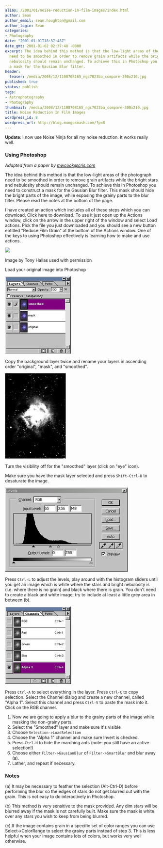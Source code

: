 ```yaml
---
alias: /2001/01/noise-reduction-in-film-images/index.html
author: Sean
author_email: sean.houghton@gmail.com
author_login: Sean
categories:
- Photography
date: "2001-01-01T18:37:48Z"
date_gmt: 2001-01-02 02:37:48 -0800
excerpt: The idea behind this method is that the low-light areas of the photograph
  need to be smoothed in order to remove grain artifacts while the bright stars and
  nebulosity should remain unchanged. To achieve this in Photoshop you need to construct
  a mask for the Gausian Blur filter.
header:
  teaser: /media/2008/12/1108708165_ngc7023ba_compare-300x210.jpg
published: true
status: publish
tags:
- Astrophotography
- Photography
thumbnail: /media/2008/12/1108708165_ngc7023ba_compare-300x210.jpg
title: Noise Reduction In Film Images
wordpress_id: 8
wordpress_url: http://blog.mungosmash.com/?p=8
---
```

**Update**: I now use Noise Ninja for all my noise reduction. It works really well.

### Using Photoshop

*Adapted from a paper by mwcook@cris.com*

The idea behind this method is that the low-light areas of the photograph need to be smoothed in order to remove grain artifacts while the bright stars and nebulosity should remain unchanged. To achieve this in Photoshop you need to construct a mask for the Gausian Blur filter. This mask should hide the bright parts of the image, while exposing the grainy parts to the blur filter. Please read the notes at the bottom of the page.

I have created an action which includes all of these steps which you can download. Click here to download. To use it just open up the Actions window, click on the arrow in the upper right of the window and select Load actions. Pick the file you just downloaded and you should see a new button entitled "Reduce Film Grain" at the bottom of the Actions window. One of the keys to using Photoshop effectively is learning how to make and use actions.

![](1108708165_ngc7023ba_compare-300x210.jpg)

Image by Tony Hallas used with permission

Load your original image into Photoshop

![](1108708240_layerspalette.jpg)

Copy the background layer twice and rename your layers in ascending order "original", "mask", and "smoothed".

![](1108708319_masklayer.jpg)

Turn the visibility off for the "smoothed" layer (click on "eye" icon).

Make sure you have the mask layer selected and press `Shift-Ctrl-U` to desaturate the image.

![](1108708411_levelsdialog.jpg)

Press `Ctrl-L` to adjust the levels, play around with the histogram sliders until you get an image which is white where the stars and bright nebulosity is (i.e. where there is no grain) and black where there is grain. You don't need to create a black and white image, try to include at least a little grey area in between (b).

![](1108708481_channeldialog.jpg)

Press `Ctrl-A` to select everything in the layer.
Press `Ctrl-C` to copy selection.
Select the Channel dialog and create a new channel, called "Alpha 1".
Select this channel and press `Ctrl-V` to paste the mask into it.
Click on the RGB channel.

1. Now we are going to apply a blur to the grainy parts of the image while masking the non-grainy parts.
1. Select the "Smoothed" layer and make sure it's visible
1. Choose `Selection->LoadSelection`
1. Choose the "Alpha 1" channel and make sure Invert is checked.
1. Press `Ctrl-H` to hide the marching ants (note: you still have an active selection!)
1. Choose either `Filter->GausianBlur` of `Filter->SmartBlur` and blur away (a).
1. Lather, and repeat if necessary.

### Notes

(a) It may be necessary to feather the selection (Alt-Ctrl-D) before performing the blur so the edges of stars do not get blurred out with the grain. This is not easy to do interactively in Photoshop.

(b) This method is very sensitive to the mask provided. Any dim stars will be blurred away if the mask is not carefully built. Make sure the mask is white over any stars you wish to keep from being blurred.

(c) If the image contains grain in a specific set of color ranges you can use Select->ColorRange to select the grainy parts instead of step 3. This is less helpful when your image contains lots of colors, but works very well otherwise.

